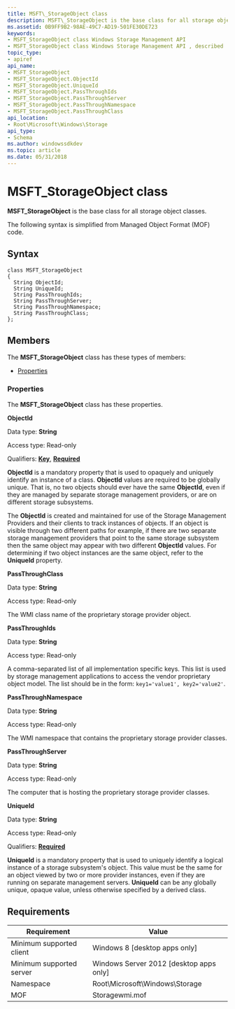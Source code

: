 ```yaml
---
title: MSFT\_StorageObject class
description: MSFT\_StorageObject is the base class for all storage object classes.
ms.assetid: 0B9FF9B2-98AE-49C7-AD19-501FE30DE723
keywords:
- MSFT_StorageObject class Windows Storage Management API
- MSFT_StorageObject class Windows Storage Management API , described
topic_type:
- apiref
api_name:
- MSFT_StorageObject
- MSFT_StorageObject.ObjectId
- MSFT_StorageObject.UniqueId
- MSFT_StorageObject.PassThroughIds
- MSFT_StorageObject.PassThroughServer
- MSFT_StorageObject.PassThroughNamespace
- MSFT_StorageObject.PassThroughClass
api_location:
- Root\Microsoft\Windows\Storage
api_type:
- Schema
ms.author: windowssdkdev
ms.topic: article
ms.date: 05/31/2018
---
```


# MSFT\_StorageObject class

**MSFT\_StorageObject** is the base class for all storage object classes.

The following syntax is simplified from Managed Object Format (MOF) code.

## Syntax

``` syntax
class MSFT_StorageObject
{
  String ObjectId;
  String UniqueId;
  String PassThroughIds;
  String PassThroughServer;
  String PassThroughNamespace;
  String PassThroughClass;
};
```

## Members

The **MSFT\_StorageObject** class has these types of members:

-   [Properties](#properties)

### Properties

The **MSFT\_StorageObject** class has these properties.

 

**ObjectId**
   

Data type: **String**
 

Access type: Read-only
 

Qualifiers: [**Key**](/windows/win32/wmisdk/standard-qualifiers), [**Required**](/windows/win32/wmisdk/standard-qualifiers)
 

**ObjectId** is a mandatory property that is used to opaquely and uniquely identify an instance of a class. **ObjectId** values are required to be globally unique. That is, no two objects should ever have the same **ObjectId**, even if they are managed by separate storage management providers, or are on different storage subsystems.

The **ObjectId** is created and maintained for use of the Storage Management Providers and their clients to track instances of objects. If an object is visible through two different paths for example, if there are two separate storage management providers that point to the same storage subsystem then the same object may appear with two different **ObjectId** values. For determining if two object instances are the same object, refer to the **UniqueId** property.

 

**PassThroughClass**
   

Data type: **String**
 

Access type: Read-only
 

The WMI class name of the proprietary storage provider object.

 

**PassThroughIds**
   

Data type: **String**
 

Access type: Read-only
 

A comma-separated list of all implementation specific keys. This list is used by storage management applications to access the vendor proprietary object model. The list should be in the form: `key1='value1', key2='value2'`.

 

**PassThroughNamespace**
   

Data type: **String**
 

Access type: Read-only
 

The WMI namespace that contains the proprietary storage provider classes.

 

**PassThroughServer**
   

Data type: **String**
 

Access type: Read-only
 

The computer that is hosting the proprietary storage provider classes.

 

**UniqueId**
   

Data type: **String**
 

Access type: Read-only
 

Qualifiers: [**Required**](/windows/win32/wmisdk/standard-qualifiers)
 

**UniqueId** is a mandatory property that is used to uniquely identify a logical instance of a storage subsystem's object. This value must be the same for an object viewed by two or more provider instances, even if they are running on separate management servers. **UniqueId** can be any globally unique, opaque value, unless otherwise specified by a derived class.

 

## Requirements



| Requirement | Value |
|-------------------------------------|-------------------------------------------------------------------------------------------|
| Minimum supported client | Windows 8 \[desktop apps only\]                                                |
| Minimum supported server | Windows Server 2012 \[desktop apps only\]                                      |
| Namespace                | Root\\Microsoft\\Windows\\Storage                                              |
| MOF                      |  Storagewmi.mof  |



 

